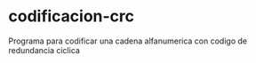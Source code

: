 # codificacion-crc
Programa para codificar una cadena alfanumerica con codigo de redundancia ciclica 
